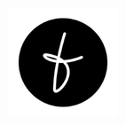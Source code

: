 <p align="center">
  <img alt="tu4mo" src="https://raw.githubusercontent.com/tu4mo/tu4mo/master/t.svg" width="200" height="200">
</p>
